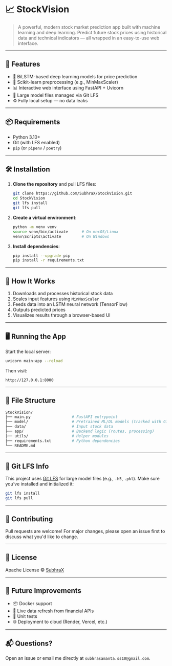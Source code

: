 # 📈 StockVision

> A powerful, modern stock market prediction app built with machine learning and deep learning. Predict future stock prices using historical data and technical indicators — all wrapped in an easy-to-use web interface.

---

## 🚀 Features

- 🔮 BiLSTM-based deep learning models for price prediction
- 🧠 Scikit-learn preprocessing (e.g., MinMaxScaler)
- 📊 Interactive web interface using FastAPI + Uvicorn
- 💾 Large model files managed via Git LFS
- ⚙️ Fully local setup — no data leaks

---

## 📦 Requirements

- Python 3.10+
- Git (with LFS enabled)
- `pip` (or `pipenv` / `poetry`)

---

## 🛠️ Installation

1. **Clone the repository** and pull LFS files:
   ```bash
   git clone https://github.com/SubhraX/StockVision.git
   cd StockVision
   git lfs install
   git lfs pull


2. **Create a virtual environment**:

   ```bash
   python -m venv venv
   source venv/bin/activate      # On macOS/Linux
   venv\Scripts\activate         # On Windows
   ```

3. **Install dependencies**:

   ```bash
   pip install --upgrade pip
   pip install -r requirements.txt
   ```

---

## 🧠 How It Works

1. Downloads and processes historical stock data
2. Scales input features using `MinMaxScaler`
3. Feeds data into an LSTM neural network (TensorFlow)
4. Outputs predicted prices
5. Visualizes results through a browser-based UI

---

## 🖥️ Running the App

Start the local server:

```bash
uvicorn main:app --reload
```

Then visit:

```
http://127.0.0.1:8000
```

---

## 📁 File Structure

```bash
StockVision/
├── main.py                  # FastAPI entrypoint
├── model/                   # Pretrained ML/DL models (tracked with Git LFS)
├── data/                    # Input stock data
├── app/                     # Backend logic (routes, processing)
├── utils/                   # Helper modules
├── requirements.txt         # Python dependencies
└── README.md
```

---

## 🧩 Git LFS Info

This project uses [Git LFS](https://git-lfs.github.com/) for large model files (e.g., `.h5`, `.pkl`). Make sure you’ve installed and initialized it:

```bash
git lfs install
git lfs pull
```

---

## 🤝 Contributing

Pull requests are welcome! For major changes, please open an issue first to discuss what you'd like to change.

---

## 📜 License

Apache License © [SubhraX](https://github.com/SubhraX)

---

## 🧠 Future Improvements

* 📦 Docker support
* 🔄 Live data refresh from financial APIs
* 🧪 Unit tests
* 🌐 Deployment to cloud (Render, Vercel, etc.)

---

## 📬 Questions?

Open an issue or email me directly at `subhrasamanta.ss10@gmail.com`.

